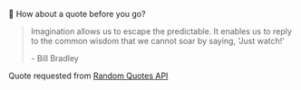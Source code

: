 📣 How about a quote before you go?

> Imagination allows us to escape the predictable. It enables us to reply to the common wisdom that we cannot soar by saying, 'Just watch!'
>
> <p>- Bill Bradley</p>

Quote requested from [Random Quotes API](https://github.com/lukePeavey/quotable)
